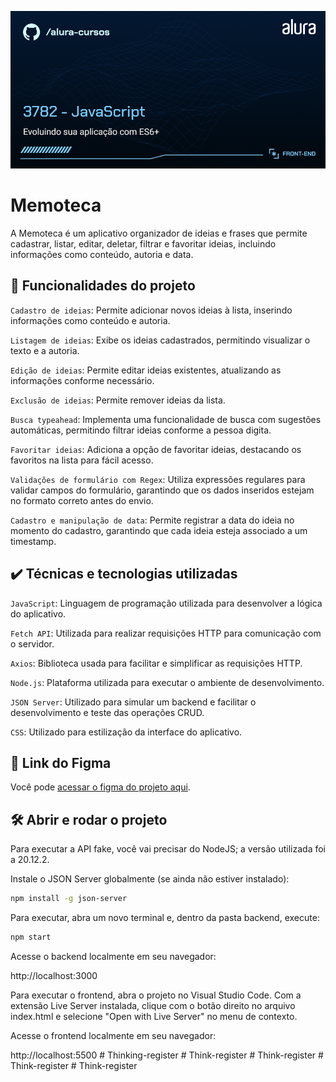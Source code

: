 ![Thumbnail](./thumbnail.png)

# Memoteca

A Memoteca é um aplicativo organizador de ideias e frases que permite cadastrar, listar, editar, deletar, filtrar e favoritar ideias, incluindo informações como conteúdo, autoria e data.

## 🔨 Funcionalidades do projeto

`Cadastro de ideias`: Permite adicionar novos ideias à lista, inserindo informações como conteúdo e autoria.

`Listagem de ideias`: Exibe os ideias cadastrados, permitindo visualizar o texto e a autoria.

`Edição de ideias`: Permite editar ideias existentes, atualizando as informações conforme necessário.

`Exclusão de ideias`: Permite remover ideias da lista.

`Busca typeahead`: Implementa uma funcionalidade de busca com sugestões automáticas, permitindo filtrar ideias conforme a pessoa digita.

`Favoritar ideias`: Adiciona a opção de favoritar ideias, destacando os favoritos na lista para fácil acesso.

`Validações de formulário com Regex`: Utiliza expressões regulares para validar campos do formulário, garantindo que os dados inseridos estejam no formato correto antes do envio.

`Cadastro e manipulação de data`: Permite registrar a data do ideia no momento do cadastro, garantindo que cada ideia esteja associado a um timestamp.

## ✔️ Técnicas e tecnologias utilizadas

`JavaScript`: Linguagem de programação utilizada para desenvolver a lógica do aplicativo.

`Fetch API`: Utilizada para realizar requisições HTTP para comunicação com o servidor.

`Axios`: Biblioteca usada para facilitar e simplificar as requisições HTTP.

`Node.js`: Plataforma utilizada para executar o ambiente de desenvolvimento.

`JSON Server`: Utilizado para simular um backend e facilitar o desenvolvimento e teste das operações CRUD.

`CSS`: Utilizado para estilização da interface do aplicativo.

## 📁 Link do Figma

Você pode [acessar o figma do projeto aqui](https://www.figma.com/design/Sz1gmmemxqcB3amInL4Ndp/Rebrand-Memoteca-%7C-Curso-CRUD?node-id=148-26&t=FpdmfbiM1i1s6REQ-0).

## 🛠️ Abrir e rodar o projeto

Para executar a API fake, você vai precisar do NodeJS; a versão utilizada foi a 20.12.2.

Instale o JSON Server globalmente (se ainda não estiver instalado):

```bash
npm install -g json-server
```

Para executar, abra um novo terminal e, dentro da pasta backend, execute:

```bash
npm start
```

Acesse o backend localmente em seu navegador:

http://localhost:3000

Para executar o frontend, abra o projeto no Visual Studio Code. Com a extensão Live Server instalada, clique com o botão direito no arquivo index.html e selecione "Open with Live Server" no menu de contexto.

Acesse o frontend localmente em seu navegador:

http://localhost:5500
#   T h i n k i n g - r e g i s t e r 
 
 #   T h i n k - r e g i s t e r 
 
 #   T h i n k - r e g i s t e r 
 
 #   T h i n k - r e g i s t e r 
 
 #   T h i n k - r e g i s t e r 
 
 